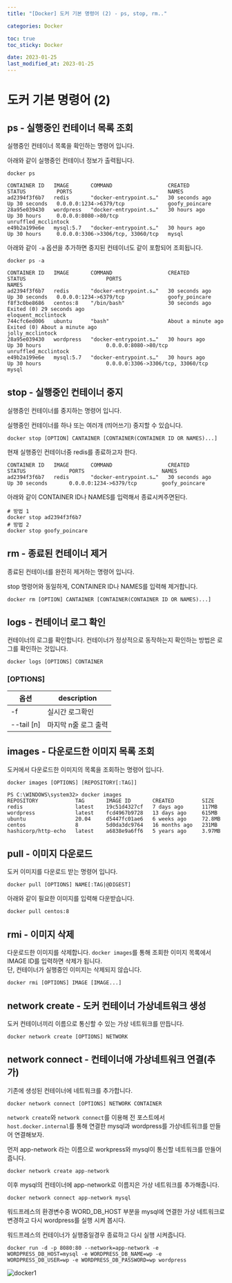 ```yaml
---
title: "[Docker] 도커 기본 명령어 (2) - ps, stop, rm.."

categories: Docker

toc: true
toc_sticky: Docker

date: 2023-01-25
last_modified_at: 2023-01-25
---
```


# 도커 기본 명령어 (2)

## ps - 실행중인 컨테이너 목록 조회 

실행중인 컨테이너 목록을 확인하는 명령어 입니다.

아래와 같이 실행중인 컨테이너 정보가 출력됩니다.

```shell
docker ps
```

```shell
CONTAINER ID   IMAGE       COMMAND                  CREATED          STATUS          PORTS                               NAMES
ad2394f3f6b7   redis       "docker-entrypoint.s…"   30 seconds ago   Up 30 seconds   0.0.0.0:1234->6379/tcp              goofy_poincare
28a95e039430   wordpress   "docker-entrypoint.s…"   30 hours ago     Up 30 hours     0.0.0.0:8080->80/tcp                unruffled_mcclintock
e49b2a199e6e   mysql:5.7   "docker-entrypoint.s…"   30 hours ago     Up 30 hours     0.0.0.0:3306->3306/tcp, 33060/tcp   mysql
```


아래와 같이 `-a` 옵션을 추가하면 중지된 컨테이너도 같이 포함되어 조회됩니다.

```shell
docker ps -a
```

```shell
CONTAINER ID   IMAGE       COMMAND                  CREATED              STATUS                          PORTS                               NAMES
ad2394f3f6b7   redis       "docker-entrypoint.s…"   30 seconds ago   Up 30 seconds   0.0.0.0:1234->6379/tcp              goofy_poincare
f8f3c0be8686   centos:8    "/bin/bash"              30 seconds ago       Exited (0) 29 seconds ago                                           eloquent_mcclintock
744cfc6ed006   ubuntu      "bash"                   About a minute ago   Exited (0) About a minute ago                                       jolly_mcclintock
28a95e039430   wordpress   "docker-entrypoint.s…"   30 hours ago         Up 30 hours                     0.0.0.0:8080->80/tcp                unruffled_mcclintock
e49b2a199e6e   mysql:5.7   "docker-entrypoint.s…"   30 hours ago         Up 30 hours                     0.0.0.0:3306->3306/tcp, 33060/tcp   mysql
```

## stop - 실행중인 컨테이너 중지

실행중인 컨테이너를 중지하는 명령어 입니다.

실행중인 컨테이너를 하나 또는 여러개 (띄어쓰기) 중지할 수 있습니다.

```shell
docker stop [OPTION] CANTAINER [CONTAINER(CONTAINER ID OR NAMES)...]
```

현재 실행중인 컨테이너중 redis를 종료하고자 한다.

```shell
CONTAINER ID   IMAGE       COMMAND                  CREATED              STATUS              PORTS                         NAMES
ad2394f3f6b7   redis       "docker-entrypoint.s…"   30 seconds ago       Up 30 seconds       0.0.0.0:1234->6379/tcp        goofy_poincare
```

아래와 같이 CONTAINER ID나 NAMES를 입력해서 종료시켜주면된다.

```shell
# 방법 1
docker stop ad2394f3f6b7
# 방법 2
docker stop goofy_poincare
```


## rm - 종료된 컨테이너 제거

종료된 컨테이너를 완전히 제거하는 명령어 입니다.

stop 명령어와 동일하게, CONTAINER ID나 NAMES를 입력해 제거합니다.

```shell
docker rm [OPTION] CANTAINER [CONTAINER(CONTAINER ID OR NAMES)...]
```


## logs - 컨테이너 로그 확인

컨테이너의 로그를 확인합니다. 컨테이너가 정상적으로 동작하는지 확인하는 방법은 로그를 확인하는 것입니다.

```shell
docker logs [OPTIONS] CONTAINER
```

### [OPTIONS]

| 옵션         | description  |
|------------|--------------|
| -f         | 실시간 로그확인     |
| --tail [n] | 마지막 n줄 로그 출력 |


## images - 다운로드한 이미지 목록 조회

도커에서 다운로드한 이미지의 목록을 조회하는 명령어 입니다.

```shell
docker images [OPTIONS] [REPOSITORY[:TAG]]
```

```shell
PS C:\WINDOWS\system32> docker images
REPOSITORY            TAG       IMAGE ID       CREATED         SIZE
redis                 latest    19c51d4327cf   7 days ago      117MB
wordpress             latest    fcd4967b9728   13 days ago     615MB
ubuntu                20.04     d5447fc01ae6   6 weeks ago     72.8MB
centos                8         5d0da3dc9764   16 months ago   231MB
hashicorp/http-echo   latest    a6838e9a6ff6   5 years ago     3.97MB
```


## pull - 이미지 다운로드

도커 이미지를 다운로드 받는 명령어 입니다.

```shell
docker pull [OPTIONS] NAME[:TAG|@DIGEST]
```

아래와 같이 필요한 이미지를 입력해 다운받습니다.

```shell
docker pull centos:8
```


## rmi - 이미지 삭제

다운로드한 이미지를 삭제합니다. `docker images`를 통해 조회한 이미지 목록에서 IMAGE ID를 입력하면 삭제가 됩니다.  
단, 컨테이너가 실행중인 이미지는 삭제되지 않습니다.

```shell
docker rmi [OPTIONS] IMAGE [IMAGE...]
```


## network create - 도커 컨테이너 가상네트워크 생성

도커 컨테이너끼리 이름으로 통신할 수 있는 가상 네트워크를 만듭니다.

```shell
docker network create [OPTIONS] NETWORK
```


## network connect - 컨테이너애 가상네트워크 연결(추가)

기존에 생성된 컨테이너에 네트워크를 추가합니다.

```shell
docker network connect [OPTIONS] NETWORK CONTAINER
```

`network create`와 `network connect`를 이용해 전 포스트에서 `host.docker.internal`를 통해 연결한 mysql과 wordpress를 가상네트워크를 만들어 연결해보자.

먼저 app-network 라는 이름으로 workpress와 mysql이 통신할 네트워크를 만들어 줍니다.

```shell
docker network create app-network
```

이후 mysql의 컨테이너에 app-network로 이름지은 가상 네트워크를 추가해줍니다.

```shell
docker network connect app-network mysql
```

워드프레스의 환경변수중 WORD_DB_HOST 부분을 mysql에 연결한 가상 네트워크로 변경하고 다시 wordpress를 실행 시켜 봅시다.

워드프레스의 컨테이너가 실행중일경우 종료하고 다시 실행 시켜줍니다.

```shell
docker run -d -p 8080:80 --network=app-network -e WORDPRESS_DB_HOST=mysql -e WORDPRESS_DB_NAME=wp -e WORDPRESS_DB_USER=wp -e WORDPRESS_DB_PASSWORD=wp wordpress
```

![docker1]({{site.url}}//assets/image/2023/2023-01/25-docker001.png)

## 